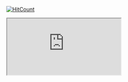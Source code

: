 [![HitCount](http://hits.dwyl.com/AddinDev/AddinDev.svg)](http://hits.dwyl.com/AddinDev/AddinDev)

<iframe src="https://github.com" title="description">

### Ohayo!, I'm Addin 👋

- 🔭 I’m a intermediate iOS Developer
- 🌱 Learn from the internet
- 🏠 Jakarta Pusat
- 📬 How to reach me : <a href="mailto:addinsatria2004@gmail.com">Contact me!</a>

### About Me

<p align="center">
  <img align="center" src="https://github-readme-stats.vercel.app/api/top-langs/?username=AddinDev&theme=radical&hide_langs_below=1&layout=compact">
  <img src="https://media.giphy.com/media/DxgYCBC9lOHQrZC6ab/giphy.gif" width="200" height="200" />
  <img align="center" src="https://github-readme-stats.vercel.app/api?username=AddinDev&&show_icons=true&title_color=ffffff&icon_color=bb2acf&text_color=daf7dc&bg_color=151515">
</p> 

